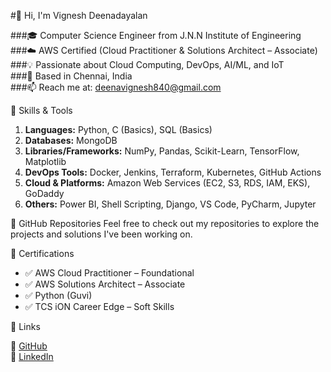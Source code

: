 #👋 Hi, I'm Vignesh Deenadayalan

###🎓 Computer Science Engineer from J.N.N Institute of Engineering  
###☁️ AWS Certified (Cloud Practitioner & Solutions Architect – Associate)  
###💡 Passionate about Cloud Computing, DevOps, AI/ML, and IoT  
###📍 Based in Chennai, India  
###📫 Reach me at: [deenavignesh840@gmail.com](mailto:deenavignesh840@gmail.com)


🔧 Skills & Tools

1. **Languages:** Python, C (Basics), SQL (Basics)
2. **Databases:** MongoDB
3. **Libraries/Frameworks:** NumPy, Pandas, Scikit-Learn, TensorFlow, Matplotlib
4. **DevOps Tools:** Docker, Jenkins, Terraform, Kubernetes, GitHub Actions
5. **Cloud & Platforms:** Amazon Web Services (EC2, S3, RDS, IAM, EKS), GoDaddy
6. **Others:** Power BI, Shell Scripting, Django, VS Code, PyCharm, Jupyter

📂 GitHub Repositories
Feel free to check out my repositories to explore the projects and solutions I've been working on.

🏅 Certifications

- ✅ AWS Cloud Practitioner – Foundational  
- ✅ AWS Solutions Architect – Associate  
- ✅ Python (Guvi)  
- ✅ TCS iON Career Edge – Soft Skills

📎 Links

🔗 [GitHub](https://github.com/vickydgh)  
🔗 [LinkedIn](https://www.linkedin.com/in/vignesh-deenadayalan-438285278)
